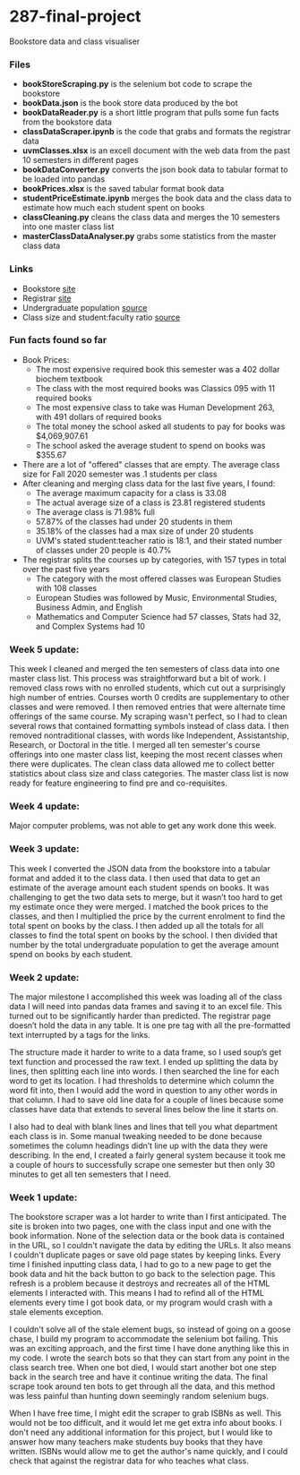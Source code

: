 # 287-final-project
Bookstore data and class visualiser

### Files
- **bookStoreScraping.py** is the selenium bot code to scrape the bookstore
- **bookData.json** is the book store data produced by the bot
- **bookDataReader.py** is a short little program that pulls some fun facts from the bookstore data
- **classDataScraper.ipynb** is the code that grabs and formats the registrar data
- **uvmClasses.xlsx** is an excell document with the web data from the past 10 semesters in different pages
- **bookDataConverter.py** converts the json book data to tabular format to be loaded into pandas
- **bookPrices.xlsx** is the saved tabular format book data 
- **studentPriceEstimate.ipynb** merges the book data and the class data to estimate how much each student spent on books
- **classCleaning.py** cleans the class data and merges the 10 semesters into one master class list
- **masterClassDataAnalyser.py** grabs some statistics from the master class data

### Links
- Bookstore [site](https://uvmbookstore.uvm.edu/buy_textbooks.asp)
- Registrar [site](https://giraffe.uvm.edu/~rgweb/batch/swrsectc_fall_soc_202009/all_sections.html)
- Undergraduate population [source](https://tinyurl.com/y5b8npzu)
- Class size and student:faculty ratio [source](https://tinyurl.com/yxmxat7k)

### Fun facts found so far
- Book Prices:
    - The most expensive required book this semester was a 402 dollar biochem textbook
    - The class with the most required books was Classics 095 with 11 required books 
    - The most expensive class to take was Human Development 263, with 491 dollars of required books
    - The total money the school asked all students to pay for books was $4,069,907.61 
    - The school asked the average student to spend on books was $355.67
- There are a lot of "offered" classes that are empty. The average class size for Fall 2020 semester was .1 students per class
- After cleaning and merging class data for the last five years, I found:
    - The average maximum capacity for a class is 33.08
    - The actual average size of a class is 23.81 registered students
    - The average class is 71.98% full
    - 57.87% of the classes had under 20 students in them
    - 35.18% of the classes had a max size of under 20 students
    - UVM's stated student:teacher ratio is 18:1, and their stated number of classes under 20 people is 40.7%
- The registrar splits the courses up by categories, with 157 types in total over the past five years
    - The category with the most offered classes was European Studies with 108 classes
    - European Studies was followed by Music, Environmental Studies, Business Admin, and English
    - Mathematics and Computer Science had 57 classes, Stats had 32, and Complex Systems had 10


### Week 5 update:
This week I cleaned and merged the ten semesters of class data into one master class list. This process was straightforward but a bit of work. I removed class rows with no enrolled students, which cut out a surprisingly high number of entries. Courses worth 0 credits are supplementary to other classes and were removed. I then removed entries that were alternate time offerings of the same course. My scraping wasn't perfect, so I had to clean several rows that contained formatting symbols instead of class data. I then removed nontraditional classes, with words like Independent, Assistantship, Research, or Doctoral in the title. I merged all ten semester's course offerings into one master class list, keeping the most recent classes when there were duplicates. The clean class data allowed me to collect better statistics about class size and class categories. The master class list is now ready for feature engineering to find pre and co-requisites. 

### Week 4 update:
Major computer problems, was not able to get any work done this week. 

### Week 3 update:

This week I converted the JSON data from the bookstore into a tabular format and added it to the class data. I then used that data to get an estimate of the average amount each student spends on books. It was challenging to get the two data sets to merge, but it wasn’t too hard to get my estimate once they were merged. 
I matched the book prices to the classes, and then I multiplied the price by the current enrolment to find the total spent on books by the class. I then added up all the totals for all classes to find the total spent on books by the school. I then divided that number by the total undergraduate population to get the average amount spend on books by each student. 


### Week 2 update:

The major milestone I accomplished this week was loading all of the class data I will need into pandas data frames and saving it to an excel file. This turned out to be significantly harder than predicted. The registrar page doesn’t hold the data in any table. It is one pre tag with all the pre-formatted text interrupted by a tags for the links.

The structure made it harder to write to a data frame, so I used soup’s get text function and processed the raw text. I ended up splitting the data by lines, then splitting each line into words. I then searched the line for each word to get its location. I had thresholds to determine which column the word fit into, then I would add the word in question to any other words in that column. I had to save old line data for a couple of lines because some classes have data that extends to several lines below the line it starts on.

I also had to deal with blank lines and lines that tell you what department each class is in. Some manual tweaking needed to be done because sometimes the column headings didn’t line up with the data they were describing. In the end, I created a fairly general system because it took me a couple of hours to successfully scrape one semester but then only 30 minutes to get all ten semesters that I need.


### Week 1 update:

The bookstore scraper was a lot harder to write than I first anticipated. The site is broken into two pages, one with the class input and one with the book information. None of the selection data or the book data is contained in the URL, so I couldn't navigate the data by editing the URLs. It also means I couldn't duplicate pages or save old page states by keeping links. Every time I finished inputting class data, I had to go to a new page to get the book data and hit the back button to go back to the selection page. This refresh is a problem because it destroys and recreates all of the HTML elements I interacted with. This means I had to refind all of the HTML elements every time I got book data, or my program would crash with a stale elements exception.

I couldn't solve all of the stale element bugs, so instead of going on a goose chase, I build my program to accommodate the selenium bot failing. This was an exciting approach, and the first time I have done anything like this in my code. I wrote the search bots so that they can start from any point in the class search tree. When one bot died, I would start another bot one step back in the search tree and have it continue writing the data. The final scrape took around ten bots to get through all the data, and this method was less painful than hunting down seemingly random selenium bugs.

When I have free time, I might edit the scraper to grab ISBNs as well. This would not be too difficult, and it would let me get extra info about books. I don't need any additional information for this project, but I would like to answer how many teachers make students buy books that they have written. ISBNs would allow me to get the author's name quickly, and I could check that against the registrar data for who teaches what class.
